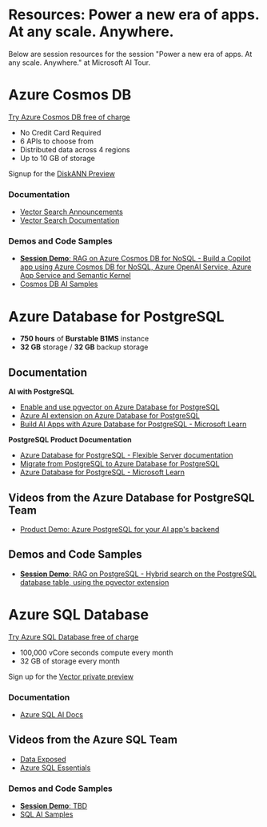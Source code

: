 # Resources: Power a new era of apps. At any scale. Anywhere.

Below are session resources for the session "Power a new era of apps. At any scale. Anywhere." at Microsoft AI Tour.


# Azure Cosmos DB

[Try Azure Cosmos DB free of charge](https://aka.ms/aitour-data-cosmosdb-trycosmosdb)
- No Credit Card Required
- 6 APIs to choose from
- Distributed data across 4 regions
- Up to 10 GB of storage

Signup for the [DiskANN Preview](https://aka.ms/aitour-data-cosmosdb-diskannpreview)

### Documentation

- [Vector Search Announcements](https://aka.ms/aitour-data-cosmosdb-vectorsearchannouncements)
- [Vector Search Documentation](https://aka.ms/aitour-data-cosmosdb-vectorsearch) 


### Demos and Code Samples
- [**Session Demo**: RAG on Azure Cosmos DB for NoSQL - Build a Copilot app using Azure Cosmos DB for NoSQL, Azure OpenAI Service, Azure App Service and Semantic Kernel](https://aka.ms/aitour-data-cosmosdb-demo)
- [Cosmos DB AI Samples](https://aka.ms/aitour-data-cosmosdb-aisamples) 

# Azure Database for PostgreSQL


- **750 hours** of **Burstable B1MS** instance
- **32 GB** storage / **32 GB** backup storage

## Documentation

**AI with PostgreSQL**
- [Enable and use pgvector on Azure Database for PostgreSQL](https://aka.ms/aitour-data-postgresql-pgvector)
- [Azure AI extension on Azure Database for PostgreSQL](https://aka.ms/aitour-data-postgresql-azure-ai)
- [Build AI Apps with Azure Database for PostgreSQL - Microsoft Learn](https://aka.ms/aitour-data-postgresql-build-ai-apps)

**PostgreSQL Product Documentation**
- [Azure Database for PostgreSQL - Flexible Server documentation](https://aka.ms/aitour-data-postgresql-docs)
- [Migrate from PostgreSQL to Azure Database for PostgreSQL](https://aka.ms/aitour-data-postgresql-migration)
- [Azure Database for PostgreSQL - Microsoft Learn](https://aka.ms/aitour-data-postgresql-learn)

## Videos from the Azure Database for PostgreSQL Team

- [Product Demo: Azure PostgreSQL for your AI app's backend](https://aka.ms/aitour-data-postgresql-product-demo)

## Demos and Code Samples

- [**Session Demo**: RAG on PostgreSQL - Hybrid search on the PostgreSQL database table, using the pgvector extension](https://aka.ms/aitour-data-postgresql-demo)

# Azure SQL Database

[Try Azure SQL Database free of charge](https://aka.ms/aitour-data-azuresql-freedboffer) 
- 100,000 vCore seconds compute every month
- 32 GB of storage every month


Sign up for the [Vector private preview](https://aka.ms/aitour-data-azuresql-vector-eap)

### Documentation
- [Azure SQL AI Docs](https://aka.ms/aitour-data-azuresql-aidocs)

## Videos from the Azure SQL Team
- [Data Exposed](https://aka.ms/aitour-data-azuresql-dataexposed)
- [Azure SQL Essentials](https://aka.ms/aitour-data-azuresql-essentials)

### Demos and Code Samples
- [**Session Demo**: TBD]()
- [SQL AI Samples](https://aka.ms/aitour-data-azuresql-aisamples)

